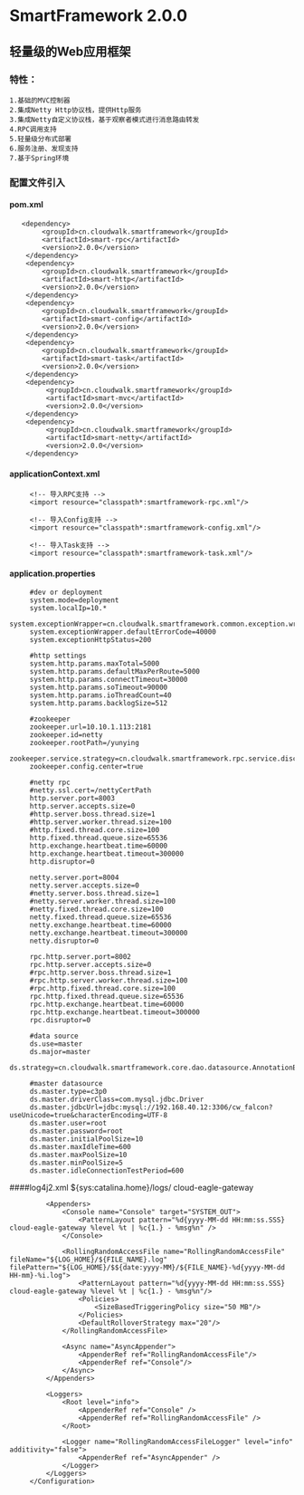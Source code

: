 # SmartFramework 2.0.0
## 轻量级的Web应用框架
### 特性：
```
1.基础的MVC控制器
2.集成Netty Http协议栈，提供Http服务
3.集成Netty自定义协议栈，基于观察者模式进行消息路由转发
4.RPC调用支持
5.轻量级分布式部署
6.服务注册、发现支持
7.基于Spring环境
```
### 配置文件引入
#### pom.xml
      
       <dependency>
            <groupId>cn.cloudwalk.smartframework</groupId>
            <artifactId>smart-rpc</artifactId>
            <version>2.0.0</version>
        </dependency>
        <dependency>
            <groupId>cn.cloudwalk.smartframework</groupId>
            <artifactId>smart-http</artifactId>
            <version>2.0.0</version>
        </dependency>
        <dependency>
            <groupId>cn.cloudwalk.smartframework</groupId>
            <artifactId>smart-config</artifactId>
            <version>2.0.0</version>
        </dependency>
        <dependency>
            <groupId>cn.cloudwalk.smartframework</groupId>
            <artifactId>smart-task</artifactId>
            <version>2.0.0</version>
        </dependency>
        <dependency>
             <groupId>cn.cloudwalk.smartframework</groupId>
             <artifactId>smart-mvc</artifactId>
             <version>2.0.0</version>
        </dependency>
        <dependency>
             <groupId>cn.cloudwalk.smartframework</groupId>
             <artifactId>smart-netty</artifactId>
             <version>2.0.0</version>
        </dependency>
        
#### applicationContext.xml
         <!-- 导入RPC支持 -->
         <import resource="classpath*:smartframework-rpc.xml"/>
  
         <!-- 导入Config支持 -->
         <import resource="classpath*:smartframework-config.xml"/>
        
         <!-- 导入Task支持 -->
         <import resource="classpath*:smartframework-task.xml"/>
         
#### application.properties
         #dev or deployment
         system.mode=deployment
         system.localIp=10.*
         system.exceptionWrapper=cn.cloudwalk.smartframework.common.exception.wrapper.ProtocolExceptionWrapper
         system.exceptionWrapper.defaultErrorCode=40000
         system.exceptionHttpStatus=200
         
         #http settings
         system.http.params.maxTotal=5000
         system.http.params.defaultMaxPerRoute=5000
         system.http.params.connectTimeout=30000
         system.http.params.soTimeout=90000
         system.http.params.ioThreadCount=40
         system.http.params.backlogSize=512
         
         #zookeeper
         zookeeper.url=10.10.1.113:2181
         zookeeper.id=netty
         zookeeper.rootPath=/yunying
         zookeeper.service.strategy=cn.cloudwalk.smartframework.rpc.service.discovery.adapter.RandomServiceDiscoveryStrategy
         zookeeper.config.center=true
         
         #netty rpc
         #netty.ssl.cert=/nettyCertPath
         http.server.port=8003
         http.server.accepts.size=0
         #http.server.boss.thread.size=1
         #http.server.worker.thread.size=100
         #http.fixed.thread.core.size=100
         http.fixed.thread.queue.size=65536
         http.exchange.heartbeat.time=60000
         http.exchange.heartbeat.timeout=300000
         http.disruptor=0
         
         netty.server.port=8004
         netty.server.accepts.size=0
         #netty.server.boss.thread.size=1
         #netty.server.worker.thread.size=100
         #netty.fixed.thread.core.size=100
         netty.fixed.thread.queue.size=65536
         netty.exchange.heartbeat.time=60000
         netty.exchange.heartbeat.timeout=300000
         netty.disruptor=0
         
         rpc.http.server.port=8002
         rpc.http.server.accepts.size=0
         #rpc.http.server.boss.thread.size=1
         #rpc.http.server.worker.thread.size=100
         #rpc.http.fixed.thread.core.size=100
         rpc.http.fixed.thread.queue.size=65536
         rpc.http.exchange.heartbeat.time=60000
         rpc.http.exchange.heartbeat.timeout=300000
         rpc.disruptor=0
         
         #data source
         ds.use=master
         ds.major=master
         ds.strategy=cn.cloudwalk.smartframework.core.dao.datasource.AnnotationBasedStrategy
         
         #master datasource
         ds.master.type=c3p0
         ds.master.driverClass=com.mysql.jdbc.Driver
         ds.master.jdbcUrl=jdbc:mysql://192.168.40.12:3306/cw_falcon?useUnicode=true&characterEncoding=UTF-8
         ds.master.user=root
         ds.master.password=root
         ds.master.initialPoolSize=10
         ds.master.maxIdleTime=600
         ds.master.maxPoolSize=10
         ds.master.minPoolSize=5
         ds.master.idleConnectionTestPeriod=600
         
####log4j2.xml
         <?xml version="1.0" encoding="UTF-8"?>
         <Configuration status="WARN" monitorInterval="60">
             <properties>
                 <property name="LOG_HOME">${sys:catalina.home}/logs/</property>
                 <property name="FILE_NAME">cloud-eagle-gateway</property>
             </properties>
         
             <Appenders>
                 <Console name="Console" target="SYSTEM_OUT">
                     <PatternLayout pattern="%d{yyyy-MM-dd HH:mm:ss.SSS} cloud-eagle-gateway %level %t | %c{1.} - %msg%n" />
                 </Console>
         
                 <RollingRandomAccessFile name="RollingRandomAccessFile" fileName="${LOG_HOME}/${FILE_NAME}.log" filePattern="${LOG_HOME}/$${date:yyyy-MM}/${FILE_NAME}-%d{yyyy-MM-dd HH-mm}-%i.log">
                     <PatternLayout pattern="%d{yyyy-MM-dd HH:mm:ss.SSS} cloud-eagle-gateway %level %t | %c{1.} - %msg%n"/>
                     <Policies>
                         <SizeBasedTriggeringPolicy size="50 MB"/>
                     </Policies>
                     <DefaultRolloverStrategy max="20"/>
                 </RollingRandomAccessFile>
         
                 <Async name="AsyncAppender">
                     <AppenderRef ref="RollingRandomAccessFile"/>
                     <AppenderRef ref="Console"/>
                 </Async>
             </Appenders>
         
             <Loggers>
                 <Root level="info">
                     <AppenderRef ref="Console" />
                     <AppenderRef ref="RollingRandomAccessFile" />
                 </Root>
         
                 <Logger name="RollingRandomAccessFileLogger" level="info" additivity="false">
                     <AppenderRef ref="AsyncAppender" />
                 </Logger>
             </Loggers>
         </Configuration>

